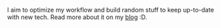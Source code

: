 I aim to optimize my workflow and build random stuff to keep up-to-date with new tech. Read more about it on my [blog](www.danielsteman.com) :D.
